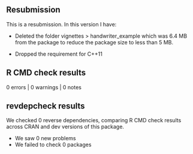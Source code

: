 ## Resubmission
This is a resubmission. In this version I have:

* Deleted the folder vignettes > handwriter_example which was 6.4 MB from the package to reduce the package size to less than 5 MB.

* Dropped the requirement for C++11

## R CMD check results

0 errors | 0 warnings | 0 notes

## revdepcheck results

We checked 0 reverse dependencies, comparing R CMD check results across CRAN and dev versions of this package.

 * We saw 0 new problems
 * We failed to check 0 packages
